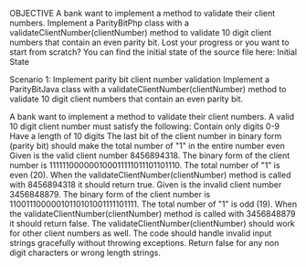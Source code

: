 OBJECTIVE
A bank want to implement a method to validate their client numbers. Implement a ParityBitPhp class with a validateClientNumber(clientNumber) method to validate 10 digit client numbers that contain an even parity bit.
Lost your progress or you want to start from scratch? You can find the initial state of the source file here: Initial State


Scenario 1: Implement parity bit client number validation
Implement a ParityBitJava class with a validateClientNumber(clientNumber) method to validate 10 digit client numbers that contain an even parity bit.

A bank want to implement a method to validate their client numbers. A valid 10 digit client number must satisfy the following:
Contain only digits 0-9
Have a length of 10 digits
The last bit of the client number in binary form (parity bit) should make the total number of "1" in the entire number even
Given is the valid client number 8456894318. The binary form of the client number is 111111000000100011111011101101110. The total number of "1" is even (20).
When the validateClientNumber(clientNumber) method is called with 8456894318 it should return true.
Given is the invalid client number 3456848879. The binary form of the client number is 11001110000010110101001111101111. The total number of "1" is odd (19).
When the validateClientNumber(clientNumber) method is called with 3456848879 it should return false.
The validateClientNumber(clientNumber) should work for other client numbers as well.
The code should handle invalid input strings gracefully without throwing exceptions. Return false for any non digit characters or wrong length strings.